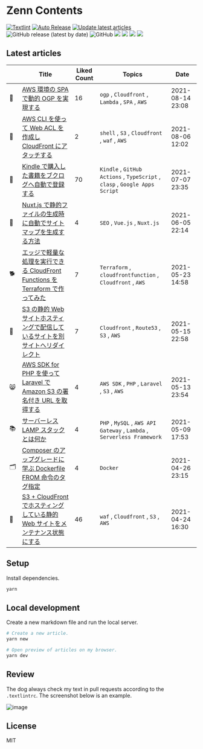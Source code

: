 # Zenn Contents

[![Textlint](https://github.com/ysmtegsr/zenn-contents/actions/workflows/textlint.yaml/badge.svg)](https://github.com/ysmtegsr/zenn-contents/actions/workflows/textlint.yaml)
[![Auto Release](https://github.com/ysmtegsr/zenn-contents/actions/workflows/release.yml/badge.svg)](https://github.com/ysmtegsr/zenn-contents/actions/workflows/release.yml)
[![Update latest articles](https://github.com/ysmtegsr/zenn-contents/actions/workflows/cron.yml/badge.svg)](https://github.com/ysmtegsr/zenn-contents/actions/workflows/cron.yml)
![GitHub release (latest by date)](https://img.shields.io/github/v/release/ysmtegsr/zenn-contents)
![GitHub](https://img.shields.io/github/license/ysmtegsr/zenn-contents)
![](https://zenn.badge.nikaera.com/s/ysmtegsr/likes?style=plastic)
![](https://zenn.badge.nikaera.com/s/ysmtegsr/articles?style=plastic)
![](https://zenn.badge.nikaera.com/s/ysmtegsr/followers?style=plastic)
![](https://zenn.badge.nikaera.com/s/ysmtegsr/scraps?style=plastic)


## Latest articles

<!-- Start latest articles -->

| | Title | Liked Count | Topics | Date
 --- | --- | --- | --- | ---
💬 | [AWS 環境の SPA で動的 OGP を実現する](https://zenn.dev/ysmtegsr/articles/bc00386d731bb3ab70bc) | 16 | `ogp` , `Cloudfront` , `Lambda` , `SPA` , `AWS` | 2021-08-14 23:08
🔖 | [AWS CLI を使って Web ACL を作成し CloudFront にアタッチする](https://zenn.dev/ysmtegsr/articles/0110fc69cb935c0726f2) | 2 | `shell` , `S3` , `Cloudfront` , `waf` , `AWS` | 2021-08-06 12:02
🐷 | [Kindle で購入した書籍をブクログへ自動で登録する](https://zenn.dev/ysmtegsr/articles/c9077709acb67ff3f1d9) | 70 | `Kindle` , `GitHub Actions` , `TypeScript` , `clasp` , `Google Apps Script` | 2021-07-07 23:35
🎉 | [Nuxt.js で静的ファイルの生成時に自動でサイトマップを生成する方法](https://zenn.dev/ysmtegsr/articles/f1cd20fb877dd8c8c154) | 4 | `SEO` , `Vue.js` , `Nuxt.js` | 2021-06-05 22:14
🐕 | [エッジで軽量な処理を実行できる CloudFront Functions を Terraform で作ってみた](https://zenn.dev/ysmtegsr/articles/d4eb3e8493b7a5ccd427) | 7 | `Terraform` , `cloudfrontfunction` , `Cloudfront` , `AWS` | 2021-05-23 14:58
🐥 | [S3 の静的 Web サイトホスティングで配信しているサイトを別サイトへリダイレクト](https://zenn.dev/ysmtegsr/articles/fe1171af89625a241aa2) | 7 | `Cloudfront` , `Route53` , `S3` , `AWS` | 2021-05-15 22:58
😸 | [AWS SDK for PHP を使って Laravel で Amazon S3 の署名付き URL を取得する](https://zenn.dev/ysmtegsr/articles/b4511dba66ca1d33f627) | 4 | `AWS SDK` , `PHP` , `Laravel` , `S3` , `AWS` | 2021-05-13 23:54
📚 | [サーバーレス LAMP スタックとは何か](https://zenn.dev/ysmtegsr/articles/187f95cffb7f68f36ccf) | 4 | `PHP` , `MySQL` , `AWS API Gateway` , `Lambda` , `Serverless Framework` | 2021-05-09 17:53
🗂 | [Composer のアップグレードに学ぶ Dockerfile FROM 命令のタグ指定](https://zenn.dev/ysmtegsr/articles/640809c07d983ea911d6) | 4 | `Docker` | 2021-04-26 23:15
🙆 | [S3 + CloudFront でホスティングしている静的 Web サイトをメンテナンス状態にする](https://zenn.dev/ysmtegsr/articles/bd9b5935f40d73f80d8a) | 46 | `waf` , `Cloudfront` , `S3` , `AWS` | 2021-04-24 16:30
<!-- End latest articles -->

## Setup

Install dependencies.

```sh
yarn
```

## Local development

Create a new markdown file and run the local server.

```sh
# Create a new article.
yarn new

# Open preview of articles on my browser.
yarn dev
```

## Review

The dog always check my text in pull requests according to the `.textlintrc`. The screenshot below is an example.

![image](https://user-images.githubusercontent.com/38056766/116484326-d032a080-a8c3-11eb-9228-b5cfa298fdcf.png)


## License

MIT
